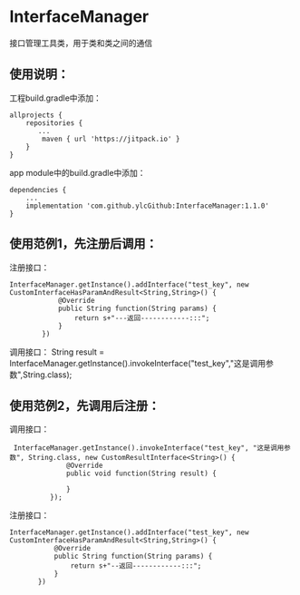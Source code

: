 # InterfaceManager
接口管理工具类，用于类和类之间的通信
## 使用说明：
工程build.gradle中添加：
~~~
allprojects {
    repositories {
       ...
        maven { url 'https://jitpack.io' }
    }
}
~~~
app module中的build.gradle中添加：
~~~
dependencies {
    ...
    implementation 'com.github.ylcGithub:InterfaceManager:1.1.0'
}
~~~
## 使用范例1，先注册后调用：
注册接口：
~~~
InterfaceManager.getInstance().addInterface("test_key", new CustomInterfaceHasParamAndResult<String,String>() {
            @Override
            public String function(String params) {
                return s+"---返回------------:::";
            }
        })
 ~~~~
 调用接口：
 String result = InterfaceManager.getInstance().invokeInterface("test_key","这是调用参数",String.class);
 ## 使用范例2，先调用后注册：
 调用接口：
 ~~~
  InterfaceManager.getInstance().invokeInterface("test_key", "这是调用参数", String.class, new CustomResultInterface<String>() {
               @Override
               public void function(String result) {
                   
               }
           });
~~~
 注册接口：
 ~~~
 InterfaceManager.getInstance().addInterface("test_key", new CustomInterfaceHasParamAndResult<String,String>() {
            @Override
            public String function(String params) {
                return s+"--返回------------:::";
            }
        })
~~~
 
